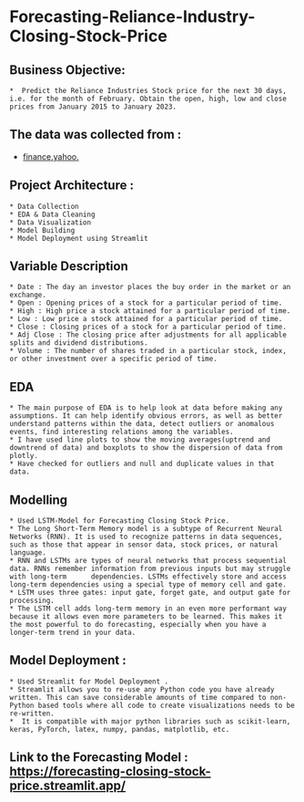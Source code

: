 # Forecasting-Reliance-Industry-Closing-Stock-Price

## Business Objective:
    *  Predict the Reliance Industries Stock price for the next 30 days, i.e. for the month of February. Obtain the open, high, low and close prices from January 2015 to January 2023.
    
## The data was collected from :
   *  [finance.yahoo.](https://finance.yahoo.com/)

## Project Architecture :
    * Data Collection
    * EDA & Data Cleaning
    * Data Visualization
    * Model Building
    * Model Deployment using Streamlit

## Variable Description
    
    * Date : The day an investor places the buy order in the market or an exchange.
    * Open : Opening prices of a stock for a particular period of time.
    * High : High price a stock attained for a particular period of time.
    * Low : Low price a stock attained for a particular period of time.
    * Close : Closing prices of a stock for a particular period of time.
    * Adj Close : The closing price after adjustments for all applicable splits and dividend distributions.
    * Volume : The number of shares traded in a particular stock, index, or other investment over a specific period of time.

## EDA

    * The main purpose of EDA is to help look at data before making any assumptions. It can help identify obvious errors, as well as better understand patterns within the data, detect outliers or anomalous events, find interesting relations among the variables.
    * I have used line plots to show the moving averages(uptrend and downtrend of data) and boxplots to show the dispersion of data from plotly.
    * Have checked for outliers and null and duplicate values in that data.
   
## Modelling

    * Used LSTM-Model for Forecasting Closing Stock Price.
    * The Long Short-Term Memory model is a subtype of Recurrent Neural Networks (RNN). It is used to recognize patterns in data sequences, such as those that appear in sensor data, stock prices, or natural language.
    * RNN and LSTMs are types of neural networks that process sequential data. RNNs remember information from previous inputs but may struggle with long-term      dependencies. LSTMs effectively store and access long-term dependencies using a special type of memory cell and gate.
    * LSTM uses three gates: input gate, forget gate, and output gate for processing.
    * The LSTM cell adds long-term memory in an even more performant way because it allows even more parameters to be learned. This makes it the most powerful to do forecasting, especially when you have a longer-term trend in your data.
    
## Model Deployment : 
    * Used Streamlit for Model Deployment .
    * Streamlit allows you to re-use any Python code you have already written. This can save considerable amounts of time compared to non-Python based tools where all code to create visualizations needs to be re-written.
    *  It is compatible with major python libraries such as scikit-learn, keras, PyTorch, latex, numpy, pandas, matplotlib, etc.

## Link to the Forecasting Model : https://forecasting-closing-stock-price.streamlit.app/

